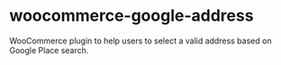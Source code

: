 woocommerce-google-address
==========================

WooCommerce plugin to help users to select a valid address based on Google Place search.
